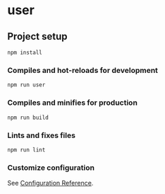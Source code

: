 # user

## Project setup

```
npm install
```

### Compiles and hot-reloads for development

```
npm run user
```

### Compiles and minifies for production

```
npm run build
```

### Lints and fixes files

```
npm run lint
```

### Customize configuration

See [Configuration Reference](https://cli.vuejs.org/config/).
